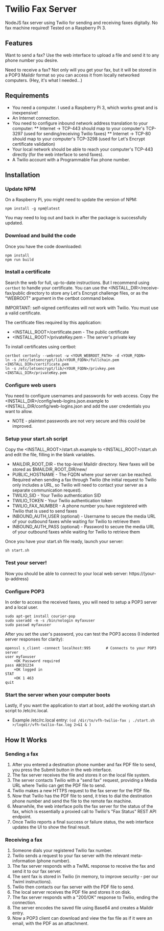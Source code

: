 # Twilio Fax Server
NodeJS fax server using Twilio for sending and receiving faxes digitally. No fax machine required! Tested on a Raspberry Pi 3.


## Features
Want to send a fax? Use the web interface to upload a file and send it to any phone number you desire.

Need to receive a fax? Not only will you get your fax, but it will be stored in a POP3 Maildir format so you can access it from locally networked computers. (Hey, it's what I needed...)


## Requirements
* You need a computer. I used a Raspberry Pi 3, which works great and is inexpensive!
* An Internet connection.
* You need to configure inbound network address translation to your computer:
** Internet -> TCP-443 should map to your computer's TCP-3297 (used for sending/receiving Twilio faxes)
** Internet -> TCP-80 should map to your computer's TCP-3298 (used for Let's Encrypt certificate validation)
* Your local network should be able to reach your computer's TCP-443 directly (for the web interface to send faxes).
* A Twilio account with a Programmable Fax phone number.


## Installation

### Update NPM
On a Raspberry Pi, you might need to update the version of NPM:

    npm install -g npm@latest
    
You may need to log out and back in after the package is successfully updated.


### Download and build the code
Once you have the code downloaded:

    npm install
    npm run build


### Install a certificate
Search the web for full, up-to-date instructions. But I recommend using `certbot` to handle your certificate. You can use the <INSTALL_DIR>/receive-fax/public directory to store any Let's Encrypt challenge files, or as the "WEBROOT" argument in the certbot command below.

IMPORTANT: self-signed certificates will not work with Twilio. You must use a valid certificate.

The certificate files required by this application:
* <INSTALL_ROOT>/certificate.pem - The public certificate
* <INSTALL_ROOT>/privateKey.pem - The server's private key

To install certificates using certbot:

    certbot certonly --webroot -w <YOUR_WEBROOT_PATH> -d <YOUR_FQDN>
    ln -s /etc/letsencrypt/lib/<YOUR_FQDN>/fullchain.pem <INSTALL_DIR>/certificate.pem
    ln -s /etc/letsencrypt/lib/<YOUR_FQDN>/privkey.pem <INSTALL_DIR>/privateKey.pem


### Configure web users
You need to configure usernames and passwords for web access. Copy the <INSTALL_DIR>/config/web-logins.json.example to <INSTALL_DIR/config/web-logins.json and add the user credentials you want to allow.
* NOTE - plaintext passwords are not very secure and this could be improved.


### Setup your start.sh script
Copy the <INSTALL_ROOT>/start.sh.example to <INSTALL_ROOT>/start.sh and edit the file, filling in the blank variables.
* MAILDIR_ROOT_DIR - the top-level Maildir directory. New faxes will be stored as $MAILDIR_ROOT_DIR/new/<mail-filename>
* PUBLIC_HOSTNAME - The FQDN where your server can be reached. Required when sending a fax through Twilio (the initial request to Twilio only includes a URL, so Twilio will need to contact your server as a separate communication request).
* TWILIO_SID - Your Twilio authentication SID
* TWILIO_TOKEN - Your Twilio authentication token
* TWILIO_FAX_NUMBER - A phone number you have registered with Twilio that is used to send faxes
* INBOUND_AUTH_USER (optional) - Username to secure the media URL of your outbound faxes while waiting for Twilio to retrieve them
* INBOUND_AUTH_PASS (optional) - Password to secure the media URL of your outbound faxes while waiting for Twilio to retrieve them


Once you have your start.sh file ready, launch your server:

    sh start.sh


### Test your server!
Now you should be able to connect to your local web server: https://(your-ip-address)


### Configure POP3
In order to access the received faxes, you will need to setup a POP3 server and a local user.

    sudo apt-get install courier-pop
    sudo useradd -m -s /bin/nologin myfaxuser
    sudo passwd myfaxuser

After you set the user's password, you can test the POP3 access (I indented server responses for clarity):

    openssl s_client -connect localhost:995       # Connects to your POP3 server
    user myfaxuser
        +OK Password required
    pass ABCD1234
        +OK logged in
    STAT
        +OK 1 463
    quit


### Start the server when your computer boots
Lastly, if you want the application to start at boot, add the working start.sh script to /etc/rc.local.
 * Example /etc/rc.local entry:  `(cd /dir/to/vfh-twilio-fax ; ./start.sh >/logdir/vfh-twilio-fax.log 2>&1 & )`


## How It Works

### Sending a fax

1. After you entered a destination phone number and fax PDF file to send, you press the Submit button in the web interface.
2. The fax server receives the file and stores it on the local file system.
3. The server contacts Twilio with a "send fax" request, providing a Media URL where Twilio can get the PDF file to send.
4. Twilio makes a new HTTPS request to the fax server for the PDF file.
5. Now that Twilio has the PDF file to send, it tries to dial the destination phone number and send the file to the remote fax machine.
6. Meanwhile, the web interface polls the fax server for the status of the fax, which is essentially a proxied call to Twilio's "Fax Status" REST API endpoint.
7. Once Twilio reports a final success or failure status, the web interface updates the UI to show the final result.


### Receiving a fax

1. Someone dials your registered Twilio fax number.
2. Twilio sends a request to your fax server with the relevant meta-information (phone number).
3. The fax server responds with a TwiML response to receive the fax and send it to our fax server.
4. The sent fax is stored in Twilio (in memory, to improve security - per our Twiml instructions).
5. Twilio then contacts our fax server with the PDF file to send.
6. The local server receives the PDF file and stores it on disk.
7. The fax server responds with a "200/OK" response to Twilio, ending the connection.
8. The server encodes the saved file using Base64 and creates a Maildir entry.
9. Now a POP3 client can download and view the fax file as if it were an email, with the PDF as an attachment.
